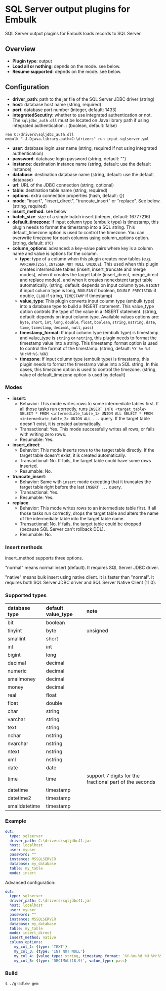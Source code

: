 # SQL Server output plugins for Embulk

SQL Server output plugins for Embulk loads records to SQL Server.

## Overview

* **Plugin type**: output
* **Load all or nothing**: depnds on the mode. see below.
* **Resume supported**: depnds on the mode. see below.

## Configuration

- **driver_path**: path to the jar file of the SQL Server JDBC driver (string)
- **host**: database host name (string, required)
- **port**: database port number (integer, default: 1433)
- **integratedSecutiry**: whether to use integrated authentication or not. The `sqljdbc_auth.dll` must be located on Java library path if using integrated authentication. : (boolean, default: false)
```
rem C:\drivers\sqljdbc_auth.dll
embulk "-J-Djava.library.path=C:\drivers" run input-sqlserver.yml
```
- **user**: database login user name (string, required if not using integrated authentication)
- **password**: database login password (string, default: "")
- **instance**: destination instance name (string, default: use the default instance)
- **database**: destination database name (string, default: use the default database)
- **url**: URL of the JDBC connection (string, optional)
- **table**: destination table name (string, required)
- **options**: extra connection properties (hash, default: {})
- **mode**: "insert", "insert_direct", "truncate_insert" or "replace". See below. (string, required)
- **insert_method**: see below
- **batch_size**: size of a single batch insert (integer, default: 16777216)
- **default_timezone**: If input column type (embulk type) is timestamp, this plugin needs to format the timestamp into a SQL string. This default_timezone option is used to control the timezone. You can overwrite timezone for each columns using column_options option. (string, default: `UTC`)
- **column_options**: advanced: a key-value pairs where key is a column name and value is options for the column.
  - **type**: type of a column when this plugin creates new tables (e.g. `VARCHAR(255)`, `INTEGER NOT NULL UNIQUE`). This used when this plugin creates intermediate tables (insert, insert_truncate and merge modes), when it creates the target table (insert_direct, merge_direct and replace modes), and when it creates nonexistent target table automatically. (string, default: depends on input column type. `BIGINT` if input column type is long, `BOOLEAN` if boolean, `DOUBLE PRECISION` if double, `CLOB` if string, `TIMESTAMP` if timestamp)
  - **value_type**: This plugin converts input column type (embulk type) into a database type to build a INSERT statement. This value_type option controls the type of the value in a INSERT statement. (string, default: depends on input column type. Available values options are: `byte`, `short`, `int`, `long`, `double`, `float`, `boolean`, `string`, `nstring`, `date`, `time`, `timestamp`, `decimal`, `null`, `pass`)
  - **timestamp_format**: If input column type (embulk type) is timestamp and value_type is `string` or `nstring`, this plugin needs to format the timestamp value into a string. This timestamp_format option is used to control the format of the timestamp. (string, default: `%Y-%m-%d %H:%M:%S.%6N`)
  - **timezone**: If input column type (embulk type) is timestamp, this plugin needs to format the timestamp value into a SQL string. In this cases, this timezone option is used to control the timezone. (string, value of default_timezone option is used by default)

### Modes

* **insert**:
  * Behavior: This mode writes rows to some intermediate tables first. If all those tasks run correctly, runs `INSERT INTO <target_table> SELECT * FROM <intermediate_table_1> UNION ALL SELECT * FROM <intermediate_table_2> UNION ALL ...` query. If the target table doesn't exist, it is created automatically.
  * Transactional: Yes. This mode successfully writes all rows, or fails with writing zero rows.
  * Resumable: Yes.
* **insert_direct**:
  * Behavior: This mode inserts rows to the target table directly. If the target table doesn't exist, it is created automatically.
  * Transactional: No. If fails, the target table could have some rows inserted.
  * Resumable: No.
* **truncate_insert**:
  * Behavior: Same with `insert` mode excepting that it truncates the target table right before the last `INSERT ...` query.
  * Transactional: Yes.
  * Resumable: Yes.
* **replace**:
  * Behavior: This mode writes rows to an intermediate table first. If all those tasks run correctly, drops the target table and alters the name of the intermediate table into the target table name.
  * Transactional: No. If fails, the target table could be dropped (because SQL Server can't rollback DDL).
  * Resumable: No.

### Insert methods

insert_method supports three options.

"normal" means normal insert (default). It requires SQL Server JDBC driver.

"native" means bulk insert using native client. It is faster than "normal".
It requires both SQL Server JDBC driver and SQL Server Native Client (11.0).

### Supported types

|database type|default value_type|note|
|:--|:--|:--|
|bit|boolean||
|tinyint|byte|unsigned|
|smallint|short||
|int|int||
|bigint|long||
|decimal|decimal||
|numeric|decimal||
|smallmoney|decimal||
|money|decimal||
|real|float||
|float|double||
|char|string||
|varchar|string||
|text|string||
|nchar|nstring||
|nvarchar|nstring||
|ntext|nstring||
|xml|nstring||
|date|date||
|time|time|support 7 digits for the fractional part of the seconds|
|datetime|timestamp||
|datetime2|timestamp||
|smalldatetime|timestamp||

### Example

```yaml
out:
  type: sqlserver
  driver_path: C:\drivers\sqljdbc41.jar
  host: localhost
  user: myuser
  password: ""
  instance: MSSQLSERVER
  database: my_database
  table: my_table
  mode: insert
```

Advanced configuration:

```yaml
out:
  type: sqlserver
  driver_path: C:\drivers\sqljdbc41.jar
  host: localhost
  user: myuser
  password: ""
  instance: MSSQLSERVER
  database: my_database
  table: my_table
  mode: insert_direct
  insert_method: native
  column_options:
    my_col_1: {type: 'TEXT'}
    my_col_3: {type: 'INT NOT NULL'}
    my_col_4: {value_type: string, timestamp_format: `%Y-%m-%d %H:%M:%S %z`, timezone: '-0700'}
    my_col_5: {type: 'DECIMAL(18,9)', value_type: pass}
```

### Build

```
$ ./gradlew gem
```
